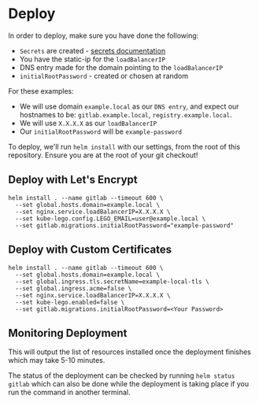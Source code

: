 # Deploy

In order to deploy, make sure you have done the following:

- `Secrets` are created - [secrets documentation](secrets.md)
- You have the static-ip for the `loadBalancerIP`
- DNS entry made for the domain pointing to the `loadBalancerIP`
- `initialRootPassword` - created or chosen at random

For these examples:

- We will use domain `example.local` as our `DNS entry`, and expect our hostnames
  to be: `gitlab.example.local`, `registry.example.local`.
- We will use `X.X.X.X` as our `loadBalancerIP`
- Our `initialRootPassword` will be `example-password`

To deploy, we'll run `helm install` with our settings, from the
root of this repository. Ensure you are at the root of your git checkout!

## Deploy with Let's Encrypt

```
helm install . --name gitlab --timeout 600 \
  --set global.hosts.domain=example.local \
  --set nginx.service.loadBalancerIP=X.X.X.X \
  --set kube-lego.config.LEGO_EMAIL=user@example.local \
  --set gitlab.migrations.initialRootPassword="example-password"
```

## Deploy with Custom Certificates

```
helm install . --name gitlab --timeout 600 \
  --set global.hosts.domain=example.local \
  --set global.ingress.tls.secretName=example-local-tls \
  --set global.ingress.acme=false \
  --set nginx.service.loadBalancerIP=X.X.X.X \
  --set kube-lego.enabled=false \
  --set gitlab.migrations.initialRootPassword=<Your Password>
```

## Monitoring Deployment

This will output the list of resources installed once the deployment finishes which may take 5-10 minutes.

The status of the deployment can be checked by running `helm status gitlab` which can also be done while
the deployment is taking place if you run the command in another terminal.

[secret-gl-certs]: secrets.md#gitlab-certificates
[secret-reg-certs]: secrets.md#registry-certificates

